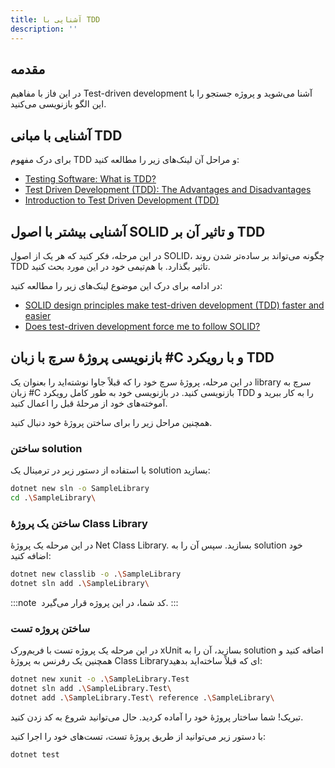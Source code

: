 ```yaml
---
title: آشنایی با TDD
description: ''
---
```


## مقدمه

در این فاز با مفاهیم Test-driven development
آشنا می‌شوید و پروژه جستجو را با این الگو بازنویسی می‌کنید.

## آشنایی با مبانی TDD

برای درک مفهوم TDD
و مراحل آن لینک‌های زیر را مطالعه کنید:

-   [Testing Software: What is TDD?](https://medium.com/javascript-scene/testing-software-what-is-tdd-459b2145405c)
-   [Test Driven Development (TDD): The Advantages and Disadvantages](https://medium.com/@stevenpcurtis.sc/test-driven-development-tdd-the-advantages-and-disadvantages-5347899ead90)
-   [Introduction to Test Driven Development (TDD)](https://medium.com/hackernoon/introduction-to-test-driven-development-tdd-61a13bc92d92)

## آشنایی بیشتر با اصول SOLID و تاثیر آن بر TDD

در این مرحله، فکر کنید که هر یک از اصول SOLID،
چگونه می‌تواند بر ساده‌تر شدن روند TDD
تاثیر بگذارد. با هم‌تیمی خود در این مورد بحث کنید.

در ادامه برای درک این موضوع لینک‌های زیر را مطالعه کنید:

-   [SOLID design principles make test-driven development (TDD) faster and easier](https://medium.com/ibm-garage/solid-design-principles-makes-test-driven-development-faster-and-easier-35c9eec22ff1)
-   [Does test-driven development force me to follow SOLID?](https://softwareengineering.stackexchange.com/a/111868)

## بازنویسی پروژهٔ سرچ با زبان #C و با رویکرد TDD

در این مرحله، پروژهٔ سرچ خود را که قبلاً جاوا نوشته‌اید را بعنوان یک library
سرچ به زبان #C
بازنویسی کنید. در بازنویسی خود به طور کامل رویکرد TDD
را به کار ببرید و آموخته‌های خود از مرحلهٔ قبل را اعمال کنید.

همچنین مراحل زیر را برای ساختن پروژهٔ خود دنبال کنید.

### ساختن solution

با استفاده از دستور زیر در ترمینال یک solution
بسازید:

```Bash
dotnet new sln -o SampleLibrary
cd .\SampleLibrary\
```

### ساختن یک پروژهٔ Class Library

در این مرحله یک پروژهٔ Net Class Library.
بسازید. سپس آن را به solution
خود اضافه کنید:

```Bash
dotnet new classlib -o .\SampleLibrary
dotnet sln add .\SampleLibrary\
```

:::note ‌
کد شما، در این پروژه قرار می‌گیرد.
:::

### ساختن پروژه تست

در این مرحله یک پروژه تست با فریم‌ورک xUnit
بسازید، آن را به solution
اضافه کنید و همچنین یک رفرنس به پروژهٔ Class Libraryای
که قبلاً ساخته‌اید بدهید:

```Bash
dotnet new xunit -o .\SampleLibrary.Test
dotnet sln add .\SampleLibrary.Test\
dotnet add .\SampleLibrary.Test\ reference .\SampleLibrary\
```

تبریک! شما ساختار پروژهٔ خود را آماده کردید. حال می‌توانید شروع به کد زدن کنید.

با دستور زیر می‌توانید از طریق پروژهٔ تست، تست‌های خود را اجرا کنید:

```Bash
dotnet test
```
